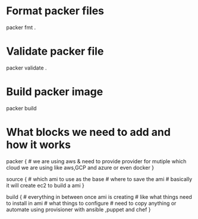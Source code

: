 # Format packer files 
packer fmt .

# Validate packer file
packer validate .

# Build packer image
packer build <filename>




# What blocks we need to add and how it works 


packer {
    # we are using aws & need to provide provider for mutiple which cloud we are using like aws,GCP and azure or even docker
}

source {
    # which ami to use as the base
    # where to save the ami 
    # basically it will create ec2 to build a ami 
}

build {
    # everything in between once ami is creating 
    # like what things need to install in ami
    # what things to configure 
    # need to copy anything or automate using provisioner  with ansible ,puppet and chef
}